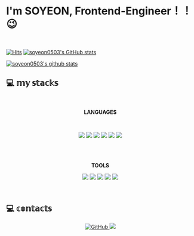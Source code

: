 
# I'm SOYEON,  Frontend-Engineer！！😉
<br/>

[![Hits](https://hits.seeyoufarm.com/api/count/incr/badge.svg?url=https%3A%2F%2Fgithub.com%2Fsoyeon0503hit-counter&count_bg=%233D5BC8&title_bg=%23000000&icon=&icon_color=%23E7E7E7&title=hits&edge_flat=true)](https://hits.seeyoufarm.com) 
[![soyeon0503's GitHub stats](https://github-readme-stats.vercel.app/api?username=soyeon0503)](https://github.com/anuraghazra/github-readme-stats)  

[![soyeon0503's github stats](https://github-readme-stats.vercel.app/api/top-langs/?username=soyeon0503&show_icons=true&hide_border=true&title_color=004386&icon_color=004386&layout=compact)](https://github.com/soyeon0503)



## 💻  𝕞𝕪 𝕤𝕥𝕒𝕔𝕜𝕤  
<br/>
<p align="center">
    <b>LANGUAGES</b> 
</p>
<br />
<p align="center">
<img src="https://img.shields.io/badge/Html-E34F26?style=for-the-badge&logo=HTML5&logoColor=white"/> 
    <img src="https://img.shields.io/badge/CSS-1572B6?style=for-the-badge&logo=CSS3&logoColor=white"/> 
    <img src="https://img.shields.io/badge/JavaScript-F7DF1E?style=for-the-badge&logo=JavaScript&logoColor=white"/> 
    <img src="https://img.shields.io/badge/React-61DAFB?style=for-the-badge&logo=React&logoColor=white"/> 
    <img src="https://img.shields.io/badge/JAVA-007396?style=for-the-badge&logo=JAVA&logoColor=white"/>  
    <img src="https://img.shields.io/badge/MYSQL-4479A1?style=for-the-badge&logo=MySQL&logoColor=white"/>
 </p>   
 <br/>
 <br/>
 <p align="center">
    <b>TOOLS</b> 
</p>
<p align="center">
<img src="https://img.shields.io/badge/ANDROID-3DDC84?style=for-the-badge&logo=Android&logoColor=white"/>
<img src="https://img.shields.io/badge/Eclipse IDE-2C2255?style=for-the-badge&logo=Eclipse IDE&logoColor=white"/>
<img src="https://img.shields.io/badge/IntelliJ IDEA-000000?style=for-the-badge&logo=IntelliJ IDEA&logoColor=white"/>
<img src="https://img.shields.io/badge/Visual Studio Code-007ACC?style=for-the-badge&logo=Visual Studio Code&logoColor=white"/>
    <img src="https://img.shields.io/badge/Git-F05032?style=for-the-badge&logo=Git&logoColor=white"/>
</p>
    


<br/>

## 💻 𝕔𝕠𝕟𝕥𝕒𝕔𝕥𝕤 
<p align="center">
<a href = "https://github.com/soyeon0503"><img alt="GitHub" src="https://img.shields.io/badge/GitHub-94399E.svg?&style=for-the-badge&logo=GitHub&logoColor=white"/>
</a> <a href="bless0053@gmail.com"><img src="https://img.shields.io/badge/Gmail-d14836?style=for-the-badge&logo=Gmail&logoColor=white&link=GMAIL"/>
</a>
</p>
<br/>



